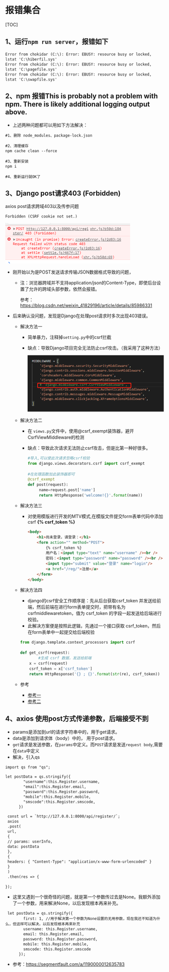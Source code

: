 # 报错集合

[TOC]





## 1、运行`npm run server`，报错如下

```
Error from chokidar (C:\): Error: EBUSY: resource busy or locked, lstat 'C:\hiberfil.sys'
Error from chokidar (C:\): Error: EBUSY: resource busy or locked, lstat 'C:\pagefile.sys'
Error from chokidar (C:\): Error: EBUSY: resource busy or locked, lstat 'C:\swapfile.sys'
```

## 2、npm 报错This is probably not a problem with npm. There is likely additional logging output above.

- 上述两种问题都可以用如下方法解决：

```
#1、删除 node_modules、package-lock.json

#2、清理缓存
npm cache clean --force

#3、重新安装
npm i

#4、重新运行就OK了
```

## 3、Django post请求403 (Forbidden)

axios post请求跨域403以及传参问题

```
Forbidden (CSRF cookie not set.)
```

![](IMG/微信截图_20200916182527.png)



- 刚开始以为是POST发送请求传输JSON数据格式导致的问题，

  - 注：浏览器跨域并不支持application/json的Content-Type，即使后台设置了允许的跨域头部参数，依然会报错。

    参考：https://blog.csdn.net/weixin_41829196/article/details/85986331

- 后来确认没问题，发现是Django在处理post请求时多次出现403错误。

  - 解决方法一

    - 简单暴力，注释掉`setting.py`中的csrf拦截

    - 缺点：导致Django项目完全无法防止csrf攻击。（我采用了这种方法）

      ![](IMG/微信截图_20200917082546.png)

    

  - 解决方法二

    - 在 `views.py`文件中，使用@csrf_exempt装饰器，避开CsrfViewMiddleware的检测

    - 缺点：导致此次请求无法防止csrf攻击，但是比第一种好很多。

      ```python
      #导入,可以使此次请求忽略csrf校验
      from django.views.decorators.csrf import csrf_exempt
      
      #在处理函数加此装饰器即可
      @csrf_exempt
      def post(request):
           name=request.post['name']
           return HttpResponse('welcome!{}'.format(name))
      ```

      

  - 解决方法三

    - 对使用模版进行开发的MTV模式,在模版文件提交form表单代码中添加csrf **{% csrf_token %}**

      ```html
      <body>
          <h1>尚未登录，请登录：</h1>
          <form action="" method="POST">
              {% csrf_token %}
              用户名：<input type="text" name="username" /><br />
              密码：<input type="password" name="password" /><br />
              <input type="submit" value="登录" name="login"/>
              <a href="/reg/">注册</a>
          </form>
      </body>
      
      ```

      

  - 解决方法四

    - django的csrf安全工作顺序是：先从后台获取csrf_token 并发送给前端，然后前端在进行form表单提交时，把带有名为csrfmiddlewaretoken，值为 csrf_token 的字段一起发送给后端进行校验。
    - 此解决方案便是按照此逻辑，先通过一个接口获取 csrf_token，然后在form表单中一起提交给后端校验

    ```python
    from django.template.context_processors import csrf
    
    def get_csrf(request):
            #生成 csrf 数据，发送给前端
        x = csrf(request)
        csrf_token = x['csrf_token']
        return HttpResponse('{} ; {}'.format(str(re), csrf_token))
    
    ```

    

  - 参考

    - [参考一](https://blog.csdn.net/u010098760/article/details/100920946?utm_medium=distribute.pc_relevant.none-task-blog-BlogCommendFromMachineLearnPai2-1.edu_weight&depth_1-utm_source=distribute.pc_relevant.none-task-blog-BlogCommendFromMachineLearnPai2-1.edu_weight)
    - [参考二](https://blog.csdn.net/weixin_34050519/article/details/93235772?utm_medium=distribute.pc_relevant.none-task-blog-BlogCommendFromMachineLearnPai2-1.edu_weight&depth_1-utm_source=distribute.pc_relevant.none-task-blog-BlogCommendFromMachineLearnPai2-1.edu_weight)

    


## 4、axios 使用post方式传递参数，后端接受不到

- params是添加到url的请求字符串中的，用于get请求。
- data是添加到请求体（body）中的， 用于post请求。
- `get`请求是发送参数，在`params`中定义。而`POST`请求是发送`request body`,需要在`data`中定义
- 解决，引入qs

```
import qs from "qs";
```

```
let postData = qs.stringify({
        "username":this.Register.username,
        "email":this.Register.email,
        "password":this.Register.password,
        "mobile":this.Register.mobile,
        "smscode":this.Register.smscode,
      })
```

```
 const url = `http://127.0.0.1:8000/api/register/`;
 axios
 .post(
 url,
 {
 // params: userInfo,
 data: postData
 },
 {
 headers: { "Content-Type": "application/x-www-form-urlencoded" }
 }
 )
 .then(res => {

});
```

- 这里又遇到一个很奇怪的问题，就是第一个参数传过去是None。我额外添加了一个参数，用来解决None，以后发现根本再来补充。

```
 let postData = qs.stringify({
        first: 1, //用于解决第一个参数为None设置的无用参数，现在我还不知道为什么，但这样可以解决，以后发现根本再来补充
        username: this.Register.username,
        email: this.Register.email,
        password: this.Register.password,
        mobile: this.Register.mobile,
        smscode: this.Register.smscode
      });
```



- 参考：https://segmentfault.com/a/1190000012635783